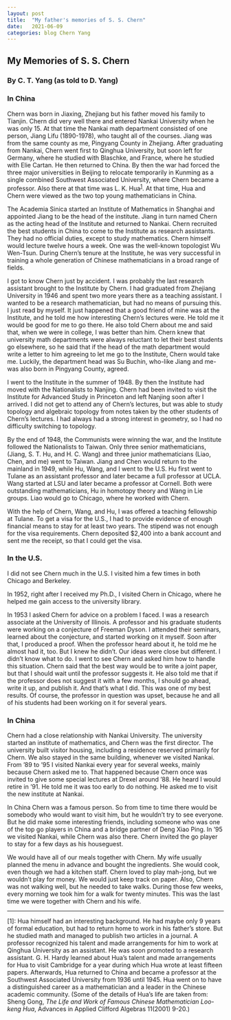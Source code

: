 ```yaml
---
layout: post
title:  "My father's memories of S. S. Chern"
date:   2021-06-09
categories: blog Chern Yang
---
```


## My Memories of S. S. Chern
### By C. T. Yang (as told to D. Yang)

### In China

Chern was born in Jiaxing, Zhejiang but his father moved his
family to Tianjin. Chern did very well there and entered Nankai University when
he was only 15. At that time the Nankai math department consisted of one
person, Jiang Lifu (1890-1978), who taught all of the courses. Jiang was from
the same county as me, Pingyang County in Zhejiang. After graduating from
Nankai, Chern went first to Qinghua University, but soon left for Germany, where he studied with
Blaschke, and France, where he studied with Elie Cartan. He then returned to
China. By then the war had forced the three major universities in Beijing to
relocate temporarily in Kunming as a single combined Southwest Associated University,
where Chern became a professor. Also there at that time was L. K. Hua<sup>[1](#hua)</sup>. At that time,
Hua and Chern were viewed as the two top young mathematicians in China.

The Academia Sinica started an Institute of Mathematics in
Shanghai and appointed Jiang to be the head of the institute. Jiang in turn
named Chern as the acting head of the Institute and returned to Nankai. Chern
recruited the best students in China to come to the Institute as research
assistants. They had no official duties, except to study mathematics. Chern
himself would lecture twelve hours a week. One was the well-known topologist Wu
Wen-Tsun. During Chern’s tenure at the Institute, he was very successful in
training a whole generation of Chinese mathematicians in a broad range of
fields.

I got to know Chern just by accident. I was probably the
last research assistant brought to the Institute by Chern. I had graduated from
Zhejiang University in 1946 and spent two more years there as a teaching
assistant. I wanted to be a research mathematician, but had no means of
pursuing this. I just read by myself. It just happened that a good friend of
mine was at the Institute, and he told me how interesting Chern’s lectures
were. He told me it would be good for me to go there. He also told Chern about
me and said that, when we were in college, I was better than him. Chern knew that university math departments were
always reluctant to let their best students go elsewhere, so he said that if
the head of the math department would write a letter to him agreeing to let me
go to the Institute, Chern would take me. Luckily, the department head was Su
Buchin, who-like Jiang and me- was also born in Pingyang County, agreed.

I went to the Institute in the summer of 1948. By then the
Institute had moved with the Nationalists to Nanjing. Chern had been invited to
visit the Institute for Advanced Study in Princeton and left Nanjing soon after
I arrived. I did not get to attend any of Chern’s lectures, but was able to
study topology and algebraic topology from notes taken by the other students of
Chern’s lectures. I had always had a strong interest in geometry, so I had no
difficulty switching to topology.

By the end of 1948, the Communists were winning the war, and
the Institute followed the Nationalists to Taiwan. Only three senior
mathematicians, (Jiang, S. T. Hu, and H. C. Wang) and three junior
mathematicians (Liao, Chen, and me) went to Taiwan. Jiang and Chen would return
to the mainland in 1949, while Hu, Wang, and I went to the U.S. Hu first went
to Tulane as an assistant professor and later became a full professor at UCLA.
Wang started at LSU and later became a professor at Cornell. Both were
outstanding mathematicians, Hu in homotopy theory and Wang in Lie groups. Liao
would go to Chicago, where he worked with Chern.

With the help of Chern, Wang, and Hu, I was offered a
teaching fellowship at Tulane. To get a visa for the U.S., I had to provide
evidence of enough financial means to stay for at least two years. The stipend
was not enough for the visa requirements. Chern deposited $2,400 into a bank
account and sent me the receipt, so that I could get the visa.

### In the U.S.

I did not see Chern much in the U.S. I visited him a few
times in both Chicago and Berkeley.

In 1952, right after I received my Ph.D., I visited Chern in
Chicago, where he helped me gain access to the university library.

In 1953 I asked Chern for advice on a problem I faced. I was
a research associate at the University of Illinois. A professor and his
graduate students were working on a conjecture of Freeman Dyson. I attended
their seminars, learned about the conjecture, and started working on it myself.
Soon after that, I produced a proof. When the professor heard about it, he told
me he almost had it, too. But I knew he didn’t. Our ideas were close but
different. I didn’t know what to do. I went to see Chern and asked him how to
handle this situation. Chern said that the best way would be to write a joint
paper, but that I should wait until the professor suggests it. He also told me
that if the professor does not suggest it with a few months, I should go ahead,
write it up, and publish it. And that’s what I did. This was one of my best
results. Of course, the professor in question was upset, because he and all of
his students had been working on it for several years.

### In China

Chern had a close relationship with Nankai University. The
university started an institute of mathematics, and Chern was the first
director. The university built visitor housing, including a residence reserved
primarily for Chern. We also stayed in the same building, whenever we visited
Nankai. From ’89 to ’95 I visited Nankai every year for several weeks, mainly
because Chern asked me to. That happened because Chern once was invited to give
some special lectures at Drexel around ’88. He heard I would retire in ’91. He
told me it was too early to do nothing. He asked me to visit the new institute
at Nankai.

In China Chern was a famous person. So from time to time
there would be somebody who would want to visit him, but he wouldn’t try to see
everyone. But he did make some interesting friends, including someone who was
one of the top go players in China and a bridge partner of Deng Xiao Ping.
In ’95 we visited Nankai, while Chern was also there. Chern
invited the go player to stay for a few days as his houseguest.

We would have all of our meals together with Chern. My wife
usually planned the menu in advance and bought the ingredients. She would cook,
even though we had a kitchen staff. Chern loved to play mah-jong, but we
wouldn’t play for money. We would just keep track on paper. Also, Chern was not
walking well, but he needed to take walks. During those few weeks, every
morning we took him for a walk for twenty minutes. This was the last time we
were together with Chern and his wife.

--------

<a name="hua">[1]:</a> Hua himself had an interesting background. He had maybe only 9 years of formal
education, but had to return home to work in his father’s store. But he studied
math and managed to publish two articles in a journal. A professor recognized
his talent and made arrangements for him to work at Qinghua University as an
assistant. He was soon promoted to a research assistant. G. H. Hardy learned
about Hua’s talent and made arrangements for Hua to visit Cambridge for a year
during which Hua wrote at least fifteen papers. Afterwards, Hua returned to
China and became a professor at the Southwest Associated University from 1936
until 1945. Hua went on to have a distinguished career as a mathematician and a
leader in the Chinese academic community. (Some of the details of Hua’s life
are taken from: Sheng Gong, <i>The Life and Work of Famous Chinese
Mathematician Loo-keng Hua</i>, Advances in Applied Clifford Algebras 11(2001)
9-20.)
